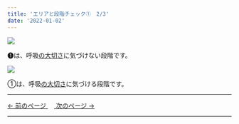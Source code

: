 ```yaml
---
title: 'エリアと段階チェック①　2/3'
date: '2022-01-02'
---
```

![](/images/01_1.jpg)

➊は、呼吸[の大切さ]()に気づけない段階です。   

![](/images/01_2.jpg)

①は、呼吸[の大切さ]()に気づける段階です。

***
[ ← 前のページ ](/posts/01-1)　[ 次のページ → ](/posts/01-3)
***
